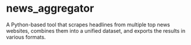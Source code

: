 # news_aggregator
A Python-based tool that scrapes headlines from multiple top news websites, combines them into a unified dataset, and exports the results in various formats. 
